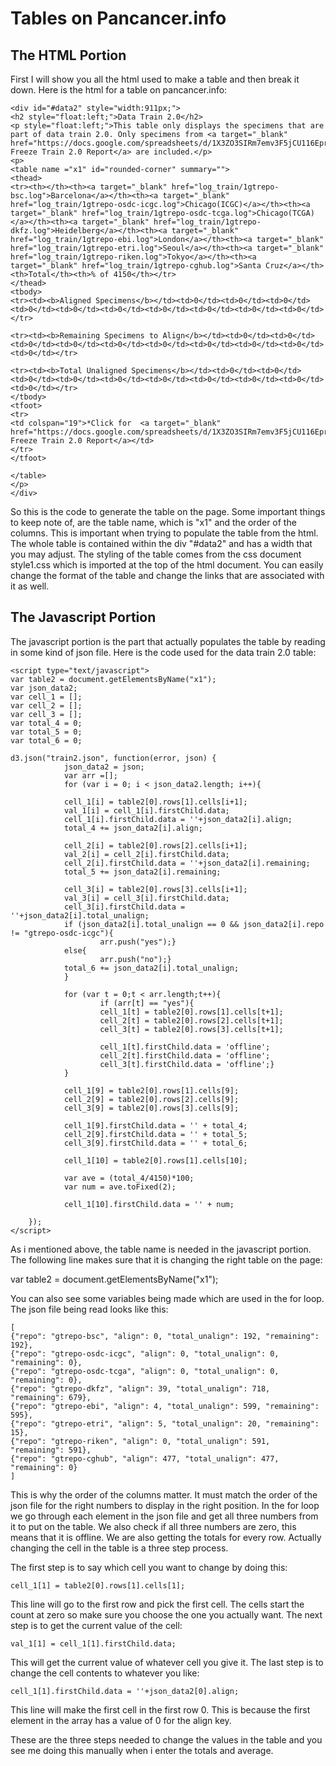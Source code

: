 # Tables on Pancancer.info

## The HTML Portion
First I will show you all the html used to make a table and then break it down. Here is the html for a table on pancancer.info:

    <div id="#data2" style="width:911px;">
    <h2 style="float:left;">Data Train 2.0</h2>
    <p style="float:left;">This table only displays the specimens that are part of data train 2.0. Only specimens from <a target="_blank" href="https://docs.google.com/spreadsheets/d/1X3ZO3SIRm7emv3F5jCU116EprDWJnRGNqCB8x5HqOws/edit#gid=1481057674">Data Freeze Train 2.0 Report</a> are included.</p>
    <p>
    <table name ="x1" id="rounded-corner" summary="">
    <thead>
    <tr><th></th><th><a target="_blank" href="log_train/1gtrepo-bsc.log">Barcelona</a></th><th><a target="_blank" href="log_train/1gtrepo-osdc-icgc.log">Chicago(ICGC)</a></th><th><a target="_blank" href="log_train/1gtrepo-osdc-tcga.log">Chicago(TCGA)</a></th><th><a target="_blank" href="log_train/1gtrepo-dkfz.log">Heidelberg</a></th><th><a target="_blank" href="log_train/1gtrepo-ebi.log">London</a></th><th><a target="_blank" href="log_train/1gtrepo-etri.log">Seoul</a></th><th><a target="_blank" href="log_train/1gtrepo-riken.log">Tokyo</a></th><th><a target="_blank" href="log_train/1gtrepo-cghub.log">Santa Cruz</a></th><th>Total</th><th>% of 4150</th></tr>
    </thead>
    <tbody>
    <tr><td><b>Aligned Specimens</b></td><td>0</td><td>0</td><td>0</td><td>0</td><td>0</td><td>0</td><td>0</td><td>0</td><td>0</td><td>0</td></tr>
    
    <tr><td><b>Remaining Specimens to Align</b></td><td>0</td><td>0</td><td>0</td><td>0</td><td>0</td><td>0</td><td>0</td><td>0</td><td>0</td><td>0</td></tr>
    
    <tr><td><b>Total Unaligned Specimens</b></td><td>0</td><td>0</td><td>0</td><td>0</td><td>0</td><td>0</td><td>0</td><td>0</td><td>0</td><td>0</td></tr>
    </tbody>
    <tfoot>
    <tr>
    <td colspan="19">*Click for  <a target="_blank" href="https://docs.google.com/spreadsheets/d/1X3ZO3SIRm7emv3F5jCU116EprDWJnRGNqCB8x5HqOws/edit#gid=1481057674">Data Freeze Train 2.0 Report</a></td>
    </tr>
    </tfoot>
    
    </table>
    </p>
    </div>

So this is the code to generate the table on the page. Some important things to keep note of, are the table name, which is "x1" and the order of the columns. This is important when trying to populate the table from the html. The whole table is contained within the div "#data2" and has a width that you may adjust. The styling of the table comes from the css document style1.css which is imported at the top of the html document. You can easily change the format of the table and change the links that are associated with it as well. 

## The Javascript Portion 
The javascript portion is the part that actually populates the table by reading in some kind of json file. Here is the code used for the data train 2.0 table:

    <script type="text/javascript">
    var table2 = document.getElementsByName("x1");
    var json_data2;
    var cell_1 = [];
    var cell_2 = [];
    var cell_3 = [];
    var total_4 = 0;
    var total_5 = 0;
    var total_6 = 0;
  
    d3.json("train2.json", function(error, json) {
                json_data2 = json;
                var arr =[];
                for (var i = 0; i < json_data2.length; i++){                

                cell_1[i] = table2[0].rows[1].cells[i+1];
                val_1[i] = cell_1[i].firstChild.data;
                cell_1[i].firstChild.data = ''+json_data2[i].align;
                total_4 += json_data2[i].align;
                
                cell_2[i] = table2[0].rows[2].cells[i+1];
                val_2[i] = cell_2[i].firstChild.data;
                cell_2[i].firstChild.data = ''+json_data2[i].remaining;
                total_5 += json_data2[i].remaining;
                
                cell_3[i] = table2[0].rows[3].cells[i+1];
                val_3[i] = cell_3[i].firstChild.data;
                cell_3[i].firstChild.data = ''+json_data2[i].total_unalign;
                if (json_data2[i].total_unalign == 0 && json_data2[i].repo != "gtrepo-osdc-icgc"){
                        arr.push("yes");}
                else{
                        arr.push("no");}        
                total_6 += json_data2[i].total_unalign;
                }

                for (var t = 0;t < arr.length;t++){
                        if (arr[t] == "yes"){
                        cell_1[t] = table2[0].rows[1].cells[t+1];
                        cell_2[t] = table2[0].rows[2].cells[t+1];
                        cell_3[t] = table2[0].rows[3].cells[t+1];

                        cell_1[t].firstChild.data = 'offline';
                        cell_2[t].firstChild.data = 'offline';
                        cell_3[t].firstChild.data = 'offline';}
                }
            
                cell_1[9] = table2[0].rows[1].cells[9];
                cell_2[9] = table2[0].rows[2].cells[9];
                cell_3[9] = table2[0].rows[3].cells[9];

                cell_1[9].firstChild.data = '' + total_4;
                cell_2[9].firstChild.data = '' + total_5;
                cell_3[9].firstChild.data = '' + total_6;

                cell_1[10] = table2[0].rows[1].cells[10];

                var ave = (total_4/4150)*100;
                var num = ave.toFixed(2);

                cell_1[10].firstChild.data = '' + num;
        
        });
    </script>
  
As i mentioned above, the table name is needed in the javascript portion. The following line makes sure that it is changing the right table on the page:

  var table2 = document.getElementsByName("x1");
  
You can also see some variables being made which are used in the for loop. The json file being read looks like this:

    [
    {"repo": "gtrepo-bsc", "align": 0, "total_unalign": 192, "remaining": 192},
    {"repo": "gtrepo-osdc-icgc", "align": 0, "total_unalign": 0, "remaining": 0},
    {"repo": "gtrepo-osdc-tcga", "align": 0, "total_unalign": 0, "remaining": 0},
    {"repo": "gtrepo-dkfz", "align": 39, "total_unalign": 718, "remaining": 679},
    {"repo": "gtrepo-ebi", "align": 4, "total_unalign": 599, "remaining": 595},
    {"repo": "gtrepo-etri", "align": 5, "total_unalign": 20, "remaining": 15},
    {"repo": "gtrepo-riken", "align": 0, "total_unalign": 591, "remaining": 591},
    {"repo": "gtrepo-cghub", "align": 477, "total_unalign": 477, "remaining": 0}  
    ]

This is why the order of the columns matter. It must match the order of the json file for the right numbers to display in the right position. In the for loop we go through each element in the json file and get all three numbers from it to put on the table. We also check if all three numbers are zero, this means that it is offline. We are also getting the totals for every row. Actually changing the cell in the table is a three step process. 

The first step is to say which cell you want to change by doing this:

    cell_1[1] = table2[0].rows[1].cells[1];

This line will go to the first row and pick the first cell. The cells start the count at zero so make sure you choose the one you actually want. The next step is to get the current value of the cell:

    val_1[1] = cell_1[1].firstChild.data;
  
This will get the current value of whatever cell you give it. The last step is to change the cell contents to whatever you like:

    cell_1[1].firstChild.data = ''+json_data2[0].align;
  
This line will make the first cell in the first row 0. This is because the first element in the array has a value of 0 for the align key. 

These are the three steps needed to change the values in the table and you see me doing this manually when i enter the totals and average. 
